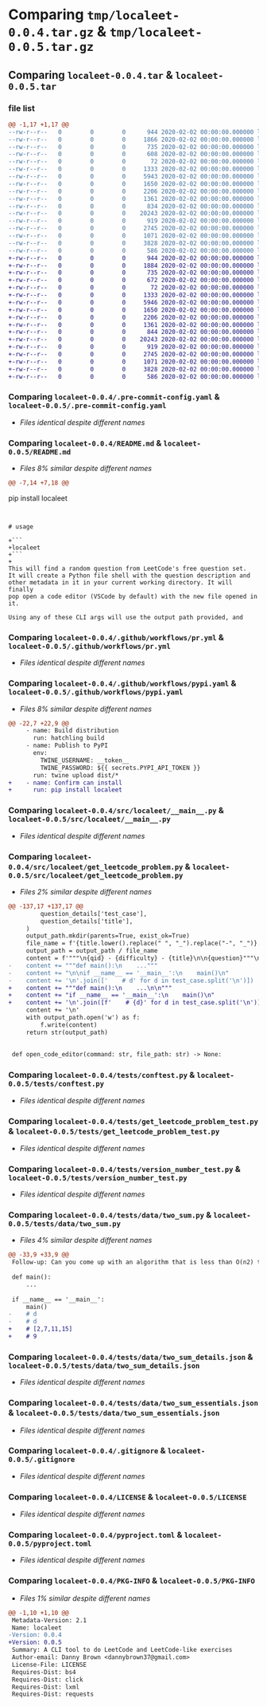 # Comparing `tmp/localeet-0.0.4.tar.gz` & `tmp/localeet-0.0.5.tar.gz`

## Comparing `localeet-0.0.4.tar` & `localeet-0.0.5.tar`

### file list

```diff
@@ -1,17 +1,17 @@
--rw-r--r--   0        0        0      944 2020-02-02 00:00:00.000000 localeet-0.0.4/.pre-commit-config.yaml
--rw-r--r--   0        0        0     1866 2020-02-02 00:00:00.000000 localeet-0.0.4/README.md
--rw-r--r--   0        0        0      735 2020-02-02 00:00:00.000000 localeet-0.0.4/.github/workflows/pr.yml
--rw-r--r--   0        0        0      608 2020-02-02 00:00:00.000000 localeet-0.0.4/.github/workflows/pypi.yaml
--rw-r--r--   0        0        0       72 2020-02-02 00:00:00.000000 localeet-0.0.4/src/localeet/__init__.py
--rw-r--r--   0        0        0     1333 2020-02-02 00:00:00.000000 localeet-0.0.4/src/localeet/__main__.py
--rw-r--r--   0        0        0     5943 2020-02-02 00:00:00.000000 localeet-0.0.4/src/localeet/get_leetcode_problem.py
--rw-r--r--   0        0        0     1650 2020-02-02 00:00:00.000000 localeet-0.0.4/tests/conftest.py
--rw-r--r--   0        0        0     2206 2020-02-02 00:00:00.000000 localeet-0.0.4/tests/get_leetcode_problem_test.py
--rw-r--r--   0        0        0     1361 2020-02-02 00:00:00.000000 localeet-0.0.4/tests/version_number_test.py
--rw-r--r--   0        0        0      834 2020-02-02 00:00:00.000000 localeet-0.0.4/tests/data/two_sum.py
--rw-r--r--   0        0        0    20243 2020-02-02 00:00:00.000000 localeet-0.0.4/tests/data/two_sum_details.json
--rw-r--r--   0        0        0      919 2020-02-02 00:00:00.000000 localeet-0.0.4/tests/data/two_sum_essentials.json
--rw-r--r--   0        0        0     2745 2020-02-02 00:00:00.000000 localeet-0.0.4/.gitignore
--rw-r--r--   0        0        0     1071 2020-02-02 00:00:00.000000 localeet-0.0.4/LICENSE
--rw-r--r--   0        0        0     3828 2020-02-02 00:00:00.000000 localeet-0.0.4/pyproject.toml
--rw-r--r--   0        0        0      586 2020-02-02 00:00:00.000000 localeet-0.0.4/PKG-INFO
+-rw-r--r--   0        0        0      944 2020-02-02 00:00:00.000000 localeet-0.0.5/.pre-commit-config.yaml
+-rw-r--r--   0        0        0     1884 2020-02-02 00:00:00.000000 localeet-0.0.5/README.md
+-rw-r--r--   0        0        0      735 2020-02-02 00:00:00.000000 localeet-0.0.5/.github/workflows/pr.yml
+-rw-r--r--   0        0        0      672 2020-02-02 00:00:00.000000 localeet-0.0.5/.github/workflows/pypi.yaml
+-rw-r--r--   0        0        0       72 2020-02-02 00:00:00.000000 localeet-0.0.5/src/localeet/__init__.py
+-rw-r--r--   0        0        0     1333 2020-02-02 00:00:00.000000 localeet-0.0.5/src/localeet/__main__.py
+-rw-r--r--   0        0        0     5946 2020-02-02 00:00:00.000000 localeet-0.0.5/src/localeet/get_leetcode_problem.py
+-rw-r--r--   0        0        0     1650 2020-02-02 00:00:00.000000 localeet-0.0.5/tests/conftest.py
+-rw-r--r--   0        0        0     2206 2020-02-02 00:00:00.000000 localeet-0.0.5/tests/get_leetcode_problem_test.py
+-rw-r--r--   0        0        0     1361 2020-02-02 00:00:00.000000 localeet-0.0.5/tests/version_number_test.py
+-rw-r--r--   0        0        0      844 2020-02-02 00:00:00.000000 localeet-0.0.5/tests/data/two_sum.py
+-rw-r--r--   0        0        0    20243 2020-02-02 00:00:00.000000 localeet-0.0.5/tests/data/two_sum_details.json
+-rw-r--r--   0        0        0      919 2020-02-02 00:00:00.000000 localeet-0.0.5/tests/data/two_sum_essentials.json
+-rw-r--r--   0        0        0     2745 2020-02-02 00:00:00.000000 localeet-0.0.5/.gitignore
+-rw-r--r--   0        0        0     1071 2020-02-02 00:00:00.000000 localeet-0.0.5/LICENSE
+-rw-r--r--   0        0        0     3828 2020-02-02 00:00:00.000000 localeet-0.0.5/pyproject.toml
+-rw-r--r--   0        0        0      586 2020-02-02 00:00:00.000000 localeet-0.0.5/PKG-INFO
```

### Comparing `localeet-0.0.4/.pre-commit-config.yaml` & `localeet-0.0.5/.pre-commit-config.yaml`

 * *Files identical despite different names*

### Comparing `localeet-0.0.4/README.md` & `localeet-0.0.5/README.md`

 * *Files 8% similar despite different names*

```diff
@@ -7,14 +7,18 @@
 ```
 pip install localeet
 ```
 
 
 # usage
 
+```
+localeet
+```
+
 This will find a random question from LeetCode's free question set.
 It will create a Python file shell with the question description and
 other metadata in it in your current working directory. It will finally
 pop open a code editor (VSCode by default) with the new file opened in
 it.
 
 Using any of these CLI args will use the output path provided, and
```

### Comparing `localeet-0.0.4/.github/workflows/pr.yml` & `localeet-0.0.5/.github/workflows/pr.yml`

 * *Files identical despite different names*

### Comparing `localeet-0.0.4/.github/workflows/pypi.yaml` & `localeet-0.0.5/.github/workflows/pypi.yaml`

 * *Files 8% similar despite different names*

```diff
@@ -22,7 +22,9 @@
     - name: Build distribution
       run: hatchling build
     - name: Publish to PyPI
       env:
         TWINE_USERNAME: __token__
         TWINE_PASSWORD: ${{ secrets.PYPI_API_TOKEN }}
       run: twine upload dist/*
+    - name: Confirm can install
+      run: pip install localeet
```

### Comparing `localeet-0.0.4/src/localeet/__main__.py` & `localeet-0.0.5/src/localeet/__main__.py`

 * *Files identical despite different names*

### Comparing `localeet-0.0.4/src/localeet/get_leetcode_problem.py` & `localeet-0.0.5/src/localeet/get_leetcode_problem.py`

 * *Files 2% similar despite different names*

```diff
@@ -137,17 +137,17 @@
         question_details['test_case'],
         question_details['title'],
     )
     output_path.mkdir(parents=True, exist_ok=True)
     file_name = f'{title.lower().replace(" ", "_").replace("-", "_")}.py'
     output_path = output_path / file_name
     content = f'"""\n{qid} - {difficulty} - {title}\n\n{question}"""\n\n'
-    content += """def main():\n    ..."""
-    content += "\n\nif __name__ == '__main__':\n    main()\n"
-    content += '\n'.join(['    # d' for d in test_case.split('\n')])
+    content += """def main():\n    ...\n\n"""
+    content += "if __name__ == '__main__':\n    main()\n"
+    content += '\n'.join([f'    # {d}' for d in test_case.split('\n')])
     content += '\n'
     with output_path.open('w') as f:
         f.write(content)
     return str(output_path)
 
 
 def open_code_editor(command: str, file_path: str) -> None:
```

### Comparing `localeet-0.0.4/tests/conftest.py` & `localeet-0.0.5/tests/conftest.py`

 * *Files identical despite different names*

### Comparing `localeet-0.0.4/tests/get_leetcode_problem_test.py` & `localeet-0.0.5/tests/get_leetcode_problem_test.py`

 * *Files identical despite different names*

### Comparing `localeet-0.0.4/tests/version_number_test.py` & `localeet-0.0.5/tests/version_number_test.py`

 * *Files identical despite different names*

### Comparing `localeet-0.0.4/tests/data/two_sum.py` & `localeet-0.0.5/tests/data/two_sum.py`

 * *Files 4% similar despite different names*

```diff
@@ -33,9 +33,9 @@
 Follow-up: Can you come up with an algorithm that is less than O(n2) time complexity?"""
 
 def main():
     ...
 
 if __name__ == '__main__':
     main()
-    # d
-    # d
+    # [2,7,11,15]
+    # 9
```

### Comparing `localeet-0.0.4/tests/data/two_sum_details.json` & `localeet-0.0.5/tests/data/two_sum_details.json`

 * *Files identical despite different names*

### Comparing `localeet-0.0.4/tests/data/two_sum_essentials.json` & `localeet-0.0.5/tests/data/two_sum_essentials.json`

 * *Files identical despite different names*

### Comparing `localeet-0.0.4/.gitignore` & `localeet-0.0.5/.gitignore`

 * *Files identical despite different names*

### Comparing `localeet-0.0.4/LICENSE` & `localeet-0.0.5/LICENSE`

 * *Files identical despite different names*

### Comparing `localeet-0.0.4/pyproject.toml` & `localeet-0.0.5/pyproject.toml`

 * *Files identical despite different names*

### Comparing `localeet-0.0.4/PKG-INFO` & `localeet-0.0.5/PKG-INFO`

 * *Files 1% similar despite different names*

```diff
@@ -1,10 +1,10 @@
 Metadata-Version: 2.1
 Name: localeet
-Version: 0.0.4
+Version: 0.0.5
 Summary: A CLI tool to do LeetCode and LeetCode-like exercises
 Author-email: Danny Brown <dannybrown37@gmail.com>
 License-File: LICENSE
 Requires-Dist: bs4
 Requires-Dist: click
 Requires-Dist: lxml
 Requires-Dist: requests
```

